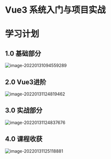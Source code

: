 # Vue3 系统入门与项目实战

# 学习计划

## 1.0 基础部分

![image-20220131094559289](https://gitee.com/rango007/pic-md1/raw/master/20220131094559.png)

## 2.0 Vue3进阶

![image-20220131124819462](https://gitee.com/rango007/pic-md1/raw/master/20220131124819.png)

## 3.0 实战部分

![image-20220131124837676](https://gitee.com/rango007/pic-md1/raw/master/20220131124837.png)

## 4.0 课程收获

![image-20220131125118881](https://gitee.com/rango007/pic-md1/raw/master/20220131125119.png)

